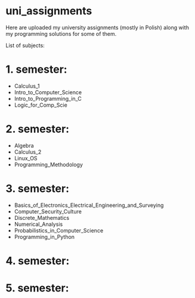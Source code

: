 # uni_assignments
Here are uploaded my university assignments (mostly in Polish) along with my programming solutions for some of them.

List of subjects:

# 1. semester:
- Calculus_1
- Intro_to_Computer_Science
- Intro_to_Programming_in_C
- Logic_for_Comp_Scie

# 2. semester:
 - Algebra
 - Calculus_2
 - Linux_OS
 - Programming_Methodology

# 3. semester:
 - Basics_of_Electronics_Electrical_Engineering_and_Surveying
 - Computer_Security_Culture
 - Discrete_Mathematics
 - Numerical_Analysis
 - Probabilistics_in_Computer_Science
 - Programming_in_Python

# 4. semester:


# 5. semester:
